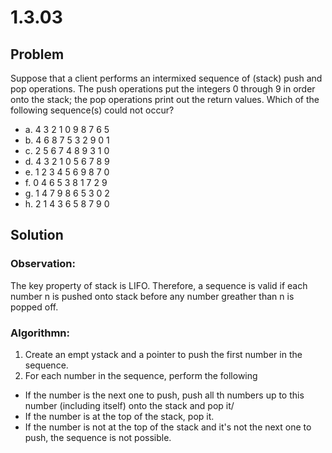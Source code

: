 # 1.3.03

## Problem

Suppose that a client performs an intermixed sequence of (stack) push and pop operations. The push operations put the integers 0 through 9 in order onto the stack; the pop operations print out the return values. Which of the following sequence(s) could not occur?

- a. 4 3 2 1 0 9 8 7 6 5
- b. 4 6 8 7 5 3 2 9 0 1
- c. 2 5 6 7 4 8 9 3 1 0
- d. 4 3 2 1 0 5 6 7 8 9
- e. 1 2 3 4 5 6 9 8 7 0
- f. 0 4 6 5 3 8 1 7 2 9
- g. 1 4 7 9 8 6 5 3 0 2
- h. 2 1 4 3 6 5 8 7 9 0

## Solution

### Observation:

The key property of stack is LIFO. Therefore, a sequence is valid if each number n is pushed onto stack before any number greather than n is popped off.

### Algorithmn:

1. Create an empt ystack and a pointer to push the first number in the sequence.
2. For each number in the sequence, perform the following

- If the number is the next one to push, push all th numbers up to this number (including itself) onto the stack and pop it/
- If the number is at the top of the stack, pop it.
- If the number is not at the top of the stack and it's not the next one to push, the sequence is not possible.
